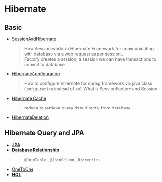 # Hibernate

## Basic 

- [SessionAndHibernate](HibernateSession.md)
  > How Session works in Hibernate Framework for communicating with database via a web request as per session...    
  > Factory creates a session, a session we can have transactions to commit to database     
- [HibernateConfiguration](HibernateConfiguration.md)   
  > How to configure hibernate for spring framework via java class `Configuration` instead of `xml`
  > What is SessionFactory and Session
- [Hibernate Cache](HibernateCache.md)   
  > reduce to retrieve query data directly from database 
- [HibernateDeletion](HibernateDeletion.md)

## Hibernate Query and JPA

- **[JPA](JPA.md)**
- **[Database Relationship](TableRelationship.md)**  
  > `@JoinTable` , `@JoinColumn` , `Bidrection`
- [OneToOne](HibernateOneToOne.md)
- **[HQL](HQL.md)**
